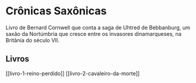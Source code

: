 # Crônicas Saxônicas

Livro de Bernard Cornwell que conta a saga de Uhtred de Bebbanburg, um saxão da Nortúmbria que cresce entre os invasores dinamarqueses, na Britânia do século VII.

## Livros

[[livro-1-reino-perdido]]
[[livro-2-cavaleiro-da-morte]]

